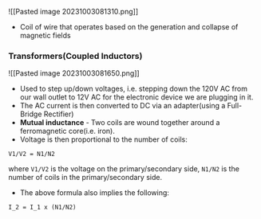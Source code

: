 ![[Pasted image 20231003081310.png]]

- Coil of wire that operates based on the generation and collapse of magnetic fields


### Transformers(Coupled Inductors)

![[Pasted image 20231003081650.png]]

- Used to step up/down voltages, i.e. stepping down the 120V AC from our wall outlet to 12V AC for the electronic device we are plugging in it.
- The AC current is then converted to DC via an adapter(using a Full-Bridge Rectifier)
- **Mutual inductance** - Two coils are wound together around a ferromagnetic core(i.e. iron).
- Voltage is then proportional to the number of coils:
```
V1/V2 = N1/N2
```
where `V1/V2` is the voltage on the primary/secondary side, `N1/N2` is the number of coils in the primary/secondary side.

- The above formula also implies the following:
```
I_2 = I_1 x (N1/N2)
```
